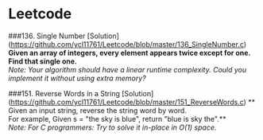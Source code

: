 # Leetcode

###136. Single Number [Solution] (https://github.com/ycl11761/Leetcode/blob/master/136_SingleNumber.c)
**Given an array of integers, every element appears twice except for one. Find that single one.**                   
*Note: Your algorithm should have a linear runtime complexity. Could you implement it without using extra memory?*            

###151. Reverse Words in a String [Solution] (https://github.com/ycl11761/Leetcode/blob/master/151_ReverseWords.c)
** Given an input string, reverse the string word by word.                                                               
For example, 
  Given s = "the sky is blue", 
  return "blue is sky the".**                   
*Note: For C programmers: Try to solve it in-place in O(1) space.*      
